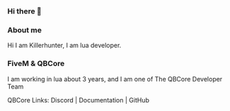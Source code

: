 ### Hi there 👋

<!--
**Killerhunter100/Killerhunter100** is a ✨ _special_ ✨ repository because its `README.md` (this file) appears on your GitHub profile.

Here are some ideas to get you started:-->

### About me

Hi I am Killerhunter, I am lua developer.

### FiveM & QBCore

I am working in lua about 3 years, and I am one of The QBCore Developer Team

QBCore Links: Discord | Documentation | GitHub
